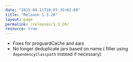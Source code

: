 ```yaml
---
date: "2015-04-11T10:07:35+02:00"
title: "Release 1.3.20"
layout: page
permalink: /releases/1_3_20/
resource: true
---
```



* Fixes for proguardCache and aars
* No longer deduplicate jars based on name ( filter using `dependencyClasspath` instead if necessary)
